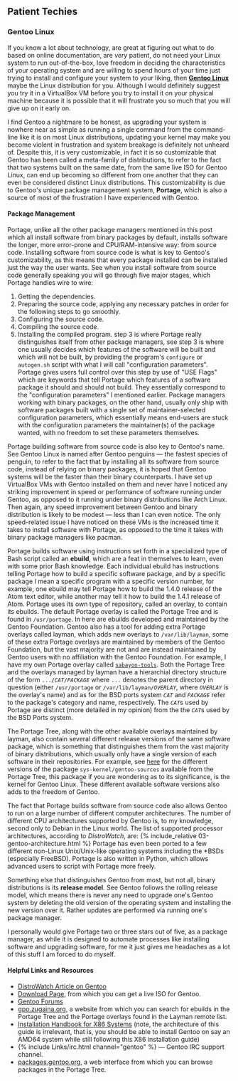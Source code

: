 ## Patient Techies
### Gentoo Linux
If you know a lot about technology, are great at figuring out what to do based on online documentation, are *very* patient, do not need your Linux system to run out-of-the-box, love freedom in deciding the characteristics of your operating system and are willing to spend hours of your time just trying to install and configure your system to your liking, then [**Gentoo Linux**](https://www.gentoo.org) maybe the Linux distribution for you. Although I would definitely suggest you try it in a VirtualBox VM before you try to install it on your physical machine because it is possible that it will frustrate you so much that you will give up on it early on.

I find Gentoo a nightmare to be honest, as upgrading your system is nowhere near as simple as running a single command from the command-line like it is on most Linux distributions, updating your kernel may make you become violent in frustration and system breakage is definitely not unheard of. Despite this, it is very customizable, in fact it is so customizable that Gentoo has been called a meta-family of distributions, to refer to the fact that two systems built on the same date, from the same live ISO for Gentoo Linux, can end up becoming so different from one another that they can even be considered distinct Linux distributions. This customizability is due to Gentoo's unique package management system, **Portage**, which is also a source of most of the frustration I have experienced with Gentoo.

#### Package Management
Portage, unlike all the other package managers mentioned in this post which all install software from binary packages by default, installs software the longer, more error-prone and CPU/RAM-intensive way: from source code. Installing software from source code is what is key to Gentoo's customizability, as this means that every package installed can be installed just the way the user wants. See when you install software from source code generally speaking you will go through five major stages, which Portage handles wire to wire:
1. Getting the dependencies.
2. Preparing the source code, applying any necessary patches in order for the following steps to go smoothly.
3. Configuring the source code.
4. Compiling the source code.
5. Installing the compiled program.
step 3 is where Portage really distinguishes itself from other package managers, see step 3 is where one usually decides which features of the software will be built and which will not be built, by providing the program's `configure` or `autogen.sh` script with what I will call "configuration parameters". Portage gives users full control over this step by use of "USE Flags" which are keywords that tell Portage which features of a software package it should and should not build. They essentially correspond to the "configuration parameters" I mentioned earlier. Package managers working with binary packages, on the other hand, usually only ship with software packages built with a single set of maintainer-selected configuration parameters, which essentially means end-users are stuck with the configuration parameters the maintainer(s) of the package wanted, with no freedom to set these parameters themselves.

Portage building software from source code is also key to Gentoo's name. See Gentoo Linux is named after Gentoo penguins &mdash; the fastest species of penguin, to refer to the fact that by installing all its software from source code, instead of relying on binary packages, it is hoped that Gentoo systems will be the faster than their binary counterparts. I have set up VirtualBox VMs with Gentoo installed on them and never have I noticed any striking improvement in speed or performance of software running under Gentoo, as opposed to it running under binary distributions like Arch Linux. Then again, any speed improvement between Gentoo and binary distribution is likely to be modest &mdash; less than I can even notice. The only speed-related issue I have noticed on these VMs is the increased time it takes to install software with Portage, as opposed to the time it takes with binary package managers like pacman.

Portage builds software using instructions set forth in a specialized type of Bash script called an **ebuild**, which are a feat in themselves to learn, even with some prior Bash knowledge. Each individual ebuild has instructions telling Portage how to build a specific software package, and by a specific package I mean a specific program with a specific version number, for example, one ebuild may tell Portage how to build the 1.4.0 release of the Atom text editor, while another may tell it how to build the 1.4.1 release of Atom. Portage uses its own type of repository, called an overlay, to contain its ebuilds. The default Portage overlay is called the Portage Tree and is found in `/usr/portage`. In here are ebuilds developed and maintained by the Gentoo Foundation. Gentoo also has a tool for adding extra Portage overlays called layman, which adds new overlays to `/var/lib/layman`, some of these extra Portage overlays are maintained by members of the Gentoo Foundation, but the vast majority are not and are instead maintained by Gentoo users with no affiliation with the Gentoo Foundation. For example, I have my own Portage overlay called [`sabayon-tools`](https://github.com/fusion809/sabayon-tools). Both the Portage Tree and the overlays managed by layman have a hierarchial directory structure of the form <code>.../<i>CAT</i>/<i>PACKAGE</i></code> where `...` denotes the parent directory in question (either `/usr/portage` or <code>/var/lib/layman/<i>OVERLAY</i></code>, where <code><i>OVERLAY</i></code> is the overlay's name) and as for the BSD ports system <code><i>CAT</i></code> and <code><i>PACKAGE</i></code> refer to the package's category and name, respectively. The <code><i>CAT</i></code>s used by Portage are distinct (more detailed in my opinion) from the the <code><i>CAT</i></code>s used by the BSD Ports system.

The Portage Tree, along with the other available overlays maintained by layman, also contain several different release versions of the same software package, which is something that distinguishes them from the vast majority of binary distributions, which usually only have a single version of each software in their repositories. For example, see [here](https://packages.gentoo.org/packages/sys-kernel/gentoo-sources) for the different versions of the package `sys-kernel/gentoo-sources` available from the Portage Tree, this package if you are wondering as to its significance, is the kernel for Gentoo Linux. These different available software versions also adds to the freedom of Gentoo.

The fact that Portage builds software from source code also allows Gentoo to run on a large number of different computer architectures. The number of different CPU architectures supported by Gentoo is, to my knowledge, second only to Debian in the Linux world. The list of supported processor architectures, according to *DistroWatch*, are:
{% include_relative 03-gentoo-architecture.html %}
Portage has even been ported to a few different non-Linux Unix/Unix-like operating systems including the &#42;BSDs (especially FreeBSD). Portage is also written in Python, which allows advanced users to script with Portage more freely.

Something else that distinguishes Gentoo from most, but not all, binary distributions is its **release model**. See Gentoo follows the rolling release model, which means there is never any need to upgrade one's Gentoo system by deleting the old version of the operating system and installing the new version over it. Rather updates are performed via running one's package manager.

I personally would give Portage two or three stars out of five, as a package manager, as while it is designed to automate processes like installing software and upgrading software, for me it just gives me headaches as a lot of this stuff I am forced to do myself.

#### Helpful Links and Resources
* [DistroWatch Article on Gentoo](http://distrowatch.com/table.php?distribution=gentoo)
* [Download Page](https://www.gentoo.org/downloads/), from which you can get a live ISO for Gentoo.
* [Gentoo Forums](https://forums.gentoo.org/)
* [gpo.zugaina.org](http://gpo.zugaina.org/), a website from which you can search for ebuilds in the Portage Tree and the Portage overlays found in the Layman remote list.
* [Installation Handbook for X86 Systems](https://wiki.gentoo.org/wiki/Handbook:X86/Installation/About) (note, the architecture of this guide is irrelevant, that is, you should be able to install Gentoo on say an AMD64 system while still following this X86 installation guide)
* {% include Links/irc.html channel="gentoo" %} &mdash; Gentoo IRC support channel.
* [packages.gentoo.org](https://packages.gentoo.org/), a web interface from which you can browse packages in the Portage Tree.

